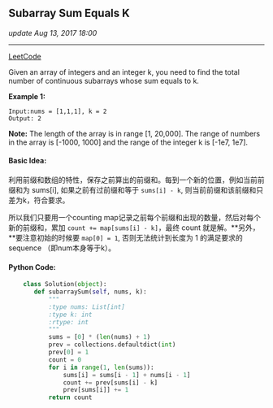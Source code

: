 ## Subarray Sum Equals K
_update Aug 13, 2017 18:00_

---
[LeetCode](https://leetcode.com/problems/subarray-sum-equals-k/description/)

Given an array of integers and an integer k, you need to find the total number of continuous subarrays whose sum equals to k.

**Example 1:**

    Input:nums = [1,1,1], k = 2
    Output: 2

**Note:**
The length of the array is in range [1, 20,000].
The range of numbers in the array is [-1000, 1000] and the range of the integer k is [-1e7, 1e7].

#### Basic Idea:
利用前缀和数组的特性，保存之前算出的前缀和。每到一个新的位置，例如当前前缀和为 sums[i], 如果之前有过前缀和等于 `sums[i] - k`, 则当前前缀和该前缀和只差为k，符合要求。

所以我们只要用一个counting map记录之前每个前缀和出现的数量，然后对每个新的前缀和，累加 `count += map[sums[i] - k]`，最终 count 就是解。**另外，**要注意初始的时候要 `map[0] = 1`, 否则无法统计到长度为 1 的满足要求的sequence （即num本身等于k）。

 #### Python Code:
 ```python
     class Solution(object):
        def subarraySum(self, nums, k):
            """
            :type nums: List[int]
            :type k: int
            :rtype: int
            """
            sums = [0] * (len(nums) + 1)
            prev = collections.defaultdict(int)
            prev[0] = 1
            count = 0
            for i in range(1, len(sums)):
                sums[i] = sums[i - 1] + nums[i - 1]
                count += prev[sums[i] - k]
                prev[sums[i]] += 1
            return count
 ``` 